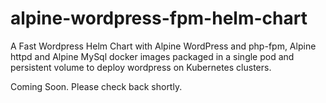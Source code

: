 # alpine-wordpress-fpm-helm-chart

A Fast Wordpress Helm Chart with Alpine WordPress and php-fpm, Alpine httpd and Alpine MySql docker images packaged in a single pod and persistent volume to deploy wordpress on Kubernetes clusters.

Coming Soon. Please check back shortly.
